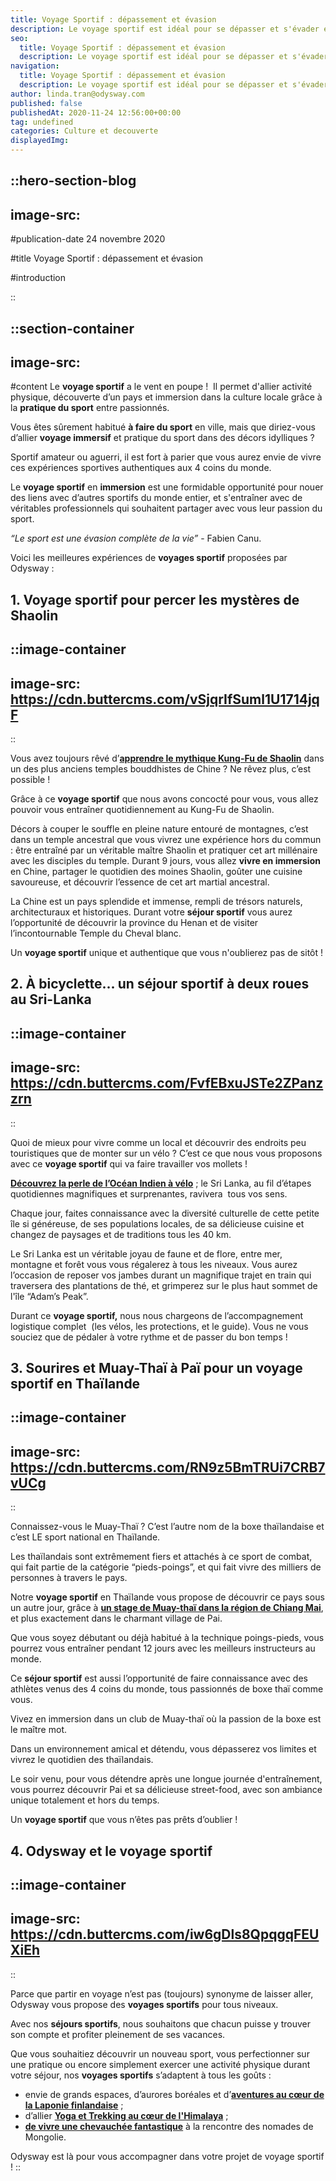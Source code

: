 ```yaml
---
title: Voyage Sportif : dépassement et évasion
description: Le voyage sportif est idéal pour se dépasser et s'évader en même temps. Pratiquer une activité physique tout en découvrant un pays, c’est possible avec Odysway !
seo:
  title: Voyage Sportif : dépassement et évasion
  description: Le voyage sportif est idéal pour se dépasser et s'évader en même temps. Pratiquer une activité physique tout en découvrant un pays, c’est possible avec Odysway !
navigation:
  title: Voyage Sportif : dépassement et évasion
  description: Le voyage sportif est idéal pour se dépasser et s'évader en même temps. Pratiquer une activité physique tout en découvrant un pays, c’est possible avec Odysway !
author: linda.tran@odysway.com
published: false
publishedAt: 2020-11-24 12:56:00+00:00
tag: undefined
categories: Culture et decouverte
displayedImg: 
---
```


::hero-section-blog
---
image-src: 
---
#publication-date
24 novembre 2020

#title
Voyage Sportif : dépassement et évasion

#introduction

::

::section-container
---
image-src: 
---
#content
Le **voyage sportif** a le vent en poupe !  Il permet d'allier activité physique, découverte d’un pays et immersion dans la culture locale grâce à la **pratique du sport** entre passionnés.

Vous êtes sûrement habitué **à faire du sport** en ville, mais que diriez-vous d’allier **voyage immersif** et pratique du sport dans des décors idylliques ?

Sportif amateur ou aguerri, il est fort à parier que vous aurez envie de vivre ces expériences sportives authentiques aux 4 coins du monde.

Le **voyage sportif** en **immersion** est une formidable opportunité pour nouer des liens avec d’autres sportifs du monde entier, et s'entraîner avec de véritables professionnels qui souhaitent partager avec vous leur passion du sport.

_“Le sport est une évasion complète de la vie”_ - Fabien Canu.

Voici les meilleures expériences de **voyages sportif** proposées par Odysway :

## **1\. Voyage sportif pour percer les mystères de Shaolin**

::image-container
---
image-src: https://cdn.buttercms.com/vSjqrIfSuml1U1714jqF
---
::

Vous avez toujours rêvé d’[**apprendre le mythique Kung-Fu de Shaolin**](https://odysway.com/voyages/kung-fu-temple-shaolin-chine?utm_source=SEO&utm_medium=BlogPost&utm_campaign=sejoursportif) dans un des plus anciens temples bouddhistes de Chine ? [](https://odysway.com/voyages/kung-fu-temple-shaolin-chine)Ne rêvez plus, c’est possible !

Grâce à ce **voyage sportif** que nous avons concocté pour vous, vous allez pouvoir vous entraîner quotidiennement au Kung-Fu de Shaolin.

Décors à couper le souffle en pleine nature entouré de montagnes, c’est dans un temple ancestral que vous vivrez une expérience hors du commun : être entraîné par un véritable maître Shaolin et pratiquer cet art millénaire avec les disciples du temple. Durant 9 jours, vous allez **vivre en immersion** en Chine, partager le quotidien des moines Shaolin, goûter une cuisine savoureuse, et découvrir l’essence de cet art martial ancestral. 

La Chine est un pays splendide et immense, rempli de trésors naturels, architecturaux et historiques. Durant votre **séjour sportif** vous aurez l’opportunité de découvrir la province du Henan et de visiter l’incontournable Temple du Cheval blanc.

Un **voyage sportif** unique et authentique que vous n'oublierez pas de sitôt !

## 2\. À bicyclette... un séjour sportif à deux roues au Sri-Lanka

::image-container
---
image-src: https://cdn.buttercms.com/FvfEBxuJSTe2ZPanzzrn
---
::

Quoi de mieux pour vivre comme un local et découvrir des endroits peu touristiques que de monter sur un vélo ? C’est ce que nous vous proposons avec ce **voyage sportif** qui va faire travailler vos mollets !

[**Découvrez la perle de l’Océan Indien à vélo**](https://odysway.com/voyages/voyage-velo-sri-lanka?utm_source=SEO&utm_medium=BlogPost&utm_campaign=sejoursportif) ; le Sri Lanka, au fil d’étapes quotidiennes magnifiques et surprenantes, ravivera  tous vos sens. 

Chaque jour, faites connaissance avec la diversité culturelle de cette petite île si généreuse, de ses populations locales, de sa délicieuse cuisine et changez de paysages et de traditions tous les 40 km.

Le Sri Lanka est un véritable joyau de faune et de flore, entre mer, montagne et forêt vous vous régalerez à tous les niveaux. Vous aurez l’occasion de reposer vos jambes durant un magnifique trajet en train qui traversera des plantations de thé, et grimperez sur le plus haut sommet de l'île “Adam’s Peak”.

Durant ce **voyage sportif,** nous nous chargeons de l’accompagnement logistique complet  (les vélos, les protections, et le guide). Vous ne vous souciez que de pédaler à votre rythme et de passer du bon temps !

## 3\. Sourires et Muay-Thaï à Paï pour un voyage sportif en Thaïlande

::image-container
---
image-src: https://cdn.buttercms.com/RN9z5BmTRUi7CRB7vUCg
---
::

Connaissez-vous le Muay-Thaï ? C’est l’autre nom de la boxe thaïlandaise et c’est LE sport national en Thaïlande.

Les thaïlandais sont extrêmement fiers et attachés à ce sport de combat, qui fait partie de la catégorie “pieds-poings”, et qui fait vivre des milliers de personnes à travers le pays.

Notre **voyage sportif** en Thaïlande vous propose de découvrir ce pays sous un autre jour, grâce à [**un stage de Muay-thaï dans la région de Chiang Mai**](https://odysway.com/voyages/boxez-dans-les-rizieres-en-thailande?utm_source=SEO&utm_medium=BlogPost&utm_campaign=sejoursportif), et plus exactement dans le charmant village de Pai.

Que vous soyez débutant ou déjà habitué à la technique poings-pieds, vous pourrez vous entraîner pendant 12 jours avec les meilleurs instructeurs au monde.

Ce **séjour sportif** est aussi l’opportunité de faire connaissance avec des athlètes venus des 4 coins du monde, tous passionnés de boxe thaï comme vous.

Vivez en immersion dans un club de Muay-thaï où la passion de la boxe est le maître mot.

Dans un environnement amical et détendu, vous dépasserez vos limites et vivrez le quotidien des thaïlandais.

Le soir venu, pour vous détendre après une longue journée d'entraînement, vous pourrez découvrir Pai et sa délicieuse street-food, avec son ambiance unique totalement et hors du temps.

Un **voyage sportif** que vous n’êtes pas prêts d’oublier !

## 4\. Odysway et le voyage sportif

::image-container
---
image-src: https://cdn.buttercms.com/iw6gDls8QpqgqFEUXiEh
---
::

Parce que partir en voyage n’est pas (toujours) synonyme de laisser aller, Odysway vous propose des **voyages sportifs** pour tous niveaux. 

Avec nos **séjours sportifs**, nous souhaitons que chacun puisse y trouver son compte et profiter pleinement de ses vacances.

Que vous souhaitiez découvrir un nouveau sport, vous perfectionner sur une pratique ou encore simplement exercer une activité physique durant votre séjour, nos **voyages sportifs** s’adaptent à tous les goûts :

*   envie de grands espaces, d’aurores boréales et d’[**aventures au cœur de la Laponie finlandaise**](https://odysway.com/voyages/voyage-hiver-laponie-finlande?utm_source=SEO&utm_medium=BlogPost&utm_campaign=sejoursportif) ; 
*   d’allier [**Yoga et Trekking au cœur de l'Himalaya**](https://odysway.com/voyages/yoga-trek-himalaya?utm_source=SEO&utm_medium=BlogPost&utm_campaign=sejoursportif) ;
*   [**de vivre une chevauchée fantastique**](https://odysway.com/voyages/rencontre-nomades-mongolie?utm_source=SEO&utm_medium=BlogPost&utm_campaign=sejoursportif) à la rencontre des nomades de Mongolie. 

Odysway est là pour vous accompagner dans votre projet de voyage sportif !
::
